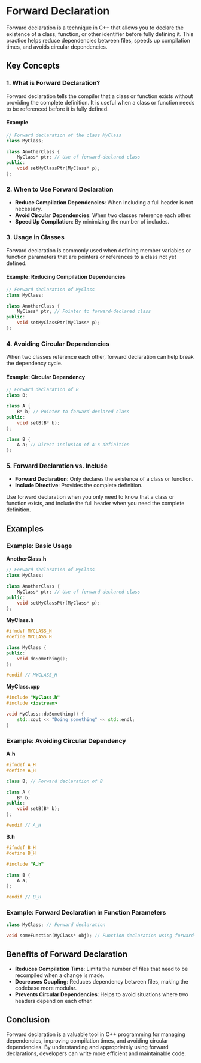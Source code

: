 
# Forward Declaration

Forward declaration is a technique in C++ that allows you to declare the existence of a class, function, or other identifier before fully defining it. This practice helps reduce dependencies between files, speeds up compilation times, and avoids circular dependencies.

## Key Concepts

### 1. What is Forward Declaration?

Forward declaration tells the compiler that a class or function exists without providing the complete definition. It is useful when a class or function needs to be referenced before it is fully defined.

#### Example

```cpp
// Forward declaration of the class MyClass
class MyClass;

class AnotherClass {
    MyClass* ptr; // Use of forward-declared class
public:
    void setMyClassPtr(MyClass* p);
};
```

### 2. When to Use Forward Declaration

- **Reduce Compilation Dependencies**: When including a full header is not necessary.
- **Avoid Circular Dependencies**: When two classes reference each other.
- **Speed Up Compilation**: By minimizing the number of includes.

### 3. Usage in Classes

Forward declaration is commonly used when defining member variables or function parameters that are pointers or references to a class not yet defined.

#### Example: Reducing Compilation Dependencies

```cpp
// Forward declaration of MyClass
class MyClass;

class AnotherClass {
    MyClass* ptr; // Pointer to forward-declared class
public:
    void setMyClassPtr(MyClass* p);
};
```

### 4. Avoiding Circular Dependencies

When two classes reference each other, forward declaration can help break the dependency cycle.

#### Example: Circular Dependency

```cpp
// Forward declaration of B
class B;

class A {
    B* b; // Pointer to forward-declared class
public:
    void setB(B* b);
};

class B {
    A a; // Direct inclusion of A's definition
};
```

### 5. Forward Declaration vs. Include

- **Forward Declaration**: Only declares the existence of a class or function.
- **Include Directive**: Provides the complete definition.

Use forward declaration when you only need to know that a class or function exists, and include the full header when you need the complete definition.

## Examples

### Example: Basic Usage

**AnotherClass.h**

```cpp
// Forward declaration of MyClass
class MyClass;

class AnotherClass {
    MyClass* ptr; // Use of forward-declared class
public:
    void setMyClassPtr(MyClass* p);
};
```

**MyClass.h**

```cpp
#ifndef MYCLASS_H
#define MYCLASS_H

class MyClass {
public:
    void doSomething();
};

#endif // MYCLASS_H
```

**MyClass.cpp**

```cpp
#include "MyClass.h"
#include <iostream>

void MyClass::doSomething() {
    std::cout << "Doing something" << std::endl;
}
```

### Example: Avoiding Circular Dependency

**A.h**

```cpp
#ifndef A_H
#define A_H

class B; // Forward declaration of B

class A {
    B* b;
public:
    void setB(B* b);
};

#endif // A_H
```

**B.h**

```cpp
#ifndef B_H
#define B_H

#include "A.h"

class B {
    A a;
};

#endif // B_H
```

### Example: Forward Declaration in Function Parameters

```cpp
class MyClass; // Forward declaration

void someFunction(MyClass* obj); // Function declaration using forward-declared class
```

## Benefits of Forward Declaration

- **Reduces Compilation Time**: Limits the number of files that need to be recompiled when a change is made.
- **Decreases Coupling**: Reduces dependency between files, making the codebase more modular.
- **Prevents Circular Dependencies**: Helps to avoid situations where two headers depend on each other.

## Conclusion

Forward declaration is a valuable tool in C++ programming for managing dependencies, improving compilation times, and avoiding circular dependencies. By understanding and appropriately using forward declarations, developers can write more efficient and maintainable code.